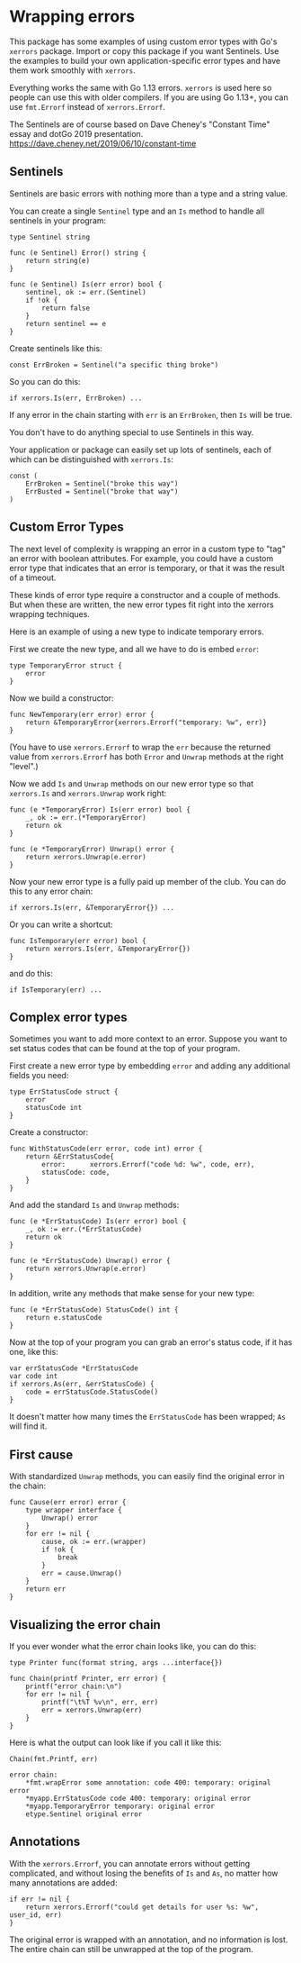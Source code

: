 # Wrapping errors

This package has some examples of using custom error types with Go's `xerrors` package.
Import or copy this package if you want Sentinels.
Use the examples to build your own application-specific error types and have them work smoothly with `xerrors`.

Everything works the same with Go 1.13 errors.
`xerrors` is used here so people can use this with older compilers.
If you are using Go 1.13+, you can use `fmt.Errorf` instead of `xerrors.Errorf`.

The Sentinels are of course based on Dave Cheney's "Constant Time" essay and dotGo 2019 presentation. https://dave.cheney.net/2019/06/10/constant-time


## Sentinels

Sentinels are basic errors with nothing more than a type and a string value.

You can create a single `Sentinel` type and an `Is` method to handle all sentinels in your program:

```
type Sentinel string

func (e Sentinel) Error() string {
	return string(e)
}

func (e Sentinel) Is(err error) bool {
	sentinel, ok := err.(Sentinel)
	if !ok {
		return false
	}
	return sentinel == e
}
```

Create sentinels like this:

```
const ErrBroken = Sentinel("a specific thing broke")
```

So you can do this:

```
if xerrors.Is(err, ErrBroken) ...
```

If any error in the chain starting with `err` is an `ErrBroken`, then `Is` will be true.

You don't have to do anything special to use Sentinels in this way.

Your application or package can easily set up lots of sentinels, each of which can be distinguished with `xerrors.Is`:

```
const (
    ErrBroken = Sentinel("broke this way")
    ErrBusted = Sentinel("broke that way")
)
```

## Custom Error Types

The next level of complexity is wrapping an error in a custom type to "tag" an error with boolean attributes.
For example, you could have a custom error type that indicates that an error is temporary, or that it was the result of a timeout.

These kinds of error type require a constructor and a couple of methods.
But when these are written, the new error types fit right into the xerrors wrapping techniques.

Here is an example of using a new type to indicate temporary errors.

First we create the new type, and all we have to do is embed `error`:

```
type TemporaryError struct {
    error
}
```

Now we build a constructor:

```
func NewTemporary(err error) error {
    return &TemporaryError{xerrors.Errorf("temporary: %w", err)}
}
```
(You have to use `xerrors.Errorf` to wrap the `err` because the returned value from `xerrors.Errorf` has both `Error` and `Unwrap` methods at the right "level".)

Now we add `Is` and `Unwrap` methods on our new error type so that `xerrors.Is` and `xerrors.Unwrap` work right:

```
func (e *TemporaryError) Is(err error) bool {
	_, ok := err.(*TemporaryError)
	return ok
}

func (e *TemporaryError) Unwrap() error {
	return xerrors.Unwrap(e.error)
}
```

Now your new error type is a fully paid up member of the club.
You can do this to any error chain:

```
if xerrors.Is(err, &TemporaryError{}) ...
```

Or you can write a shortcut:

```
func IsTemporary(err error) bool {
	return xerrors.Is(err, &TemporaryError{})
}
```

and do this:

```
if IsTemporary(err) ...
```

## Complex error types

Sometimes you want to add more context to an error.
Suppose you want to set status codes that can be found at the top of your program.

First create a new error type by embedding `error` and adding any additional fields you need:

```
type ErrStatusCode struct {
	error
	statusCode int
}
```

Create a constructor:

```
func WithStatusCode(err error, code int) error {
	return &ErrStatusCode{
		error:      xerrors.Errorf("code %d: %w", code, err),
		statusCode: code,
	}
}
```

And add the standard `Is` and `Unwrap` methods:

```
func (e *ErrStatusCode) Is(err error) bool {
	_, ok := err.(*ErrStatusCode)
	return ok
}

func (e *ErrStatusCode) Unwrap() error {
	return xerrors.Unwrap(e.error)
}
```

In addition, write any methods that make sense for your new type:

```
func (e *ErrStatusCode) StatusCode() int {
	return e.statusCode
}
```

Now at the top of your program you can grab an error's status code, if it has one, like this:

```
var errStatusCode *ErrStatusCode
var code int
if xerrors.As(err, &errStatusCode) {
    code = errStatusCode.StatusCode()
}
```

It doesn't matter how many times the `ErrStatusCode` has been wrapped; `As` will find it.
## First cause

With standardized `Unwrap` methods, you can easily find the original error in the chain:

```
func Cause(err error) error {
	type wrapper interface {
		Unwrap() error
	}
	for err != nil {
		cause, ok := err.(wrapper)
		if !ok {
			break
		}
		err = cause.Unwrap()
	}
	return err
}
```

## Visualizing the error chain

If you ever wonder what the error chain looks like, you can do this:

```
type Printer func(format string, args ...interface{})

func Chain(printf Printer, err error) {
	printf("error chain:\n")
	for err != nil {
		printf("\t%T %v\n", err, err)
		err = xerrors.Unwrap(err)
	}
}
```

Here is what the output can look like if you call it like this:

```
Chain(fmt.Printf, err)
```

```
error chain:
    *fmt.wrapError some annotation: code 400: temporary: original error
    *myapp.ErrStatusCode code 400: temporary: original error
    *myapp.TemporaryError temporary: original error
    etype.Sentinel original error
```

## Annotations

With the `xerrors.Errorf`, you can annotate errors without getting complicated, and without losing the benefits of `Is` and `As`, no matter how many annotations are added:

```
if err != nil {
    return xerrors.Errorf("could get details for user %s: %w", user_id, err)
}
```

The original error is wrapped with an annotation, and no information is lost.
The entire chain can still be unwrapped at the top of the program.